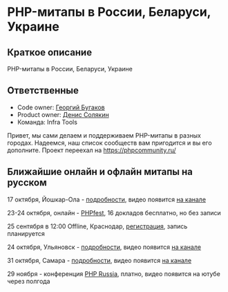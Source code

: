 # PHP-митапы в России, Беларуси, Украине

## Краткое описание
PHP-митапы в России, Беларуси, Украине

## Ответственные

- Code owner: [Георгий Бугаков](https://skyeng.slack.com/team/UFTB7F51B)
- Product owner: [Денис Солякин](https://skyeng.slack.com/team/U0159BKA5F1)
- Команда: Infra Tools

Привет, мы сами делаем и поддерживаем PHP-митапы в разных городах. Надеемся, наш список сообществ вам пригодится и вы его дополните. Проект переехал на https://phpcommunity.ru/

## Ближайшие онлайн и офлайн митапы на русском

17 октября, Йошкар-Ола - [подробности](https://php-yola.timepad.ru/event/1443043/), видео появится [на канале](https://www.youtube.com/channel/UCy2_ZbIr2wEltHL1-wrfRjg) 

23-24 октября, онлайн - [PHPfest](https://2020.phpfest.ru/), 16 докладов бесплатно, но без записи

25 сентября в 12:00 Offline, Краснодар, [регистрация](https://meetup.zebrains.ru/php?fbclid=IwAR277dQ2QVeQDzGAF2l1MIta1ZKmhz-Fk2zztavw08lnosq7Sv07wxt1urY), запись планируется

24 октября, Ульяновск - [подробности](https://phpcommunity.ru/meetup-ulyanovsk), видео появится [на канале](https://www.youtube.com/channel/UCQ5X_o8s14fbozhtxO5BgIA) 

31 октября, Самара - [подробности](https://phpcommunity.ru/meetup-samara), видео появится [на канале](https://www.youtube.com/channel/UCQ5X_o8s14fbozhtxO5BgIA) 

29 ноября - конференция [PHP Russia](https://phprussia.ru/moscow/2020), платно, видео появится на ютубе через полгода

<!-- START doctoc generated TOC please keep comment here to allow auto update -->
<!-- DON'T EDIT THIS SECTION, INSTEAD RE-RUN doctoc TO UPDATE -->
